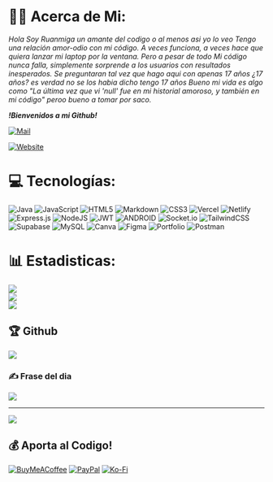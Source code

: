 # 😶‍🌫️ Acerca de Mi:

*Hola Soy Ruanmiga un amante del codigo o al menos asi yo lo veo Tengo una relación amor-odio con mi código. A veces funciona, a veces hace que quiera lanzar mi laptop por la ventana. Pero a pesar de todo Mi código nunca falla, simplemente sorprende a los usuarios con resultados inesperados. Se preguntaran tal vez que hago aqui con apenas 17 años ¿17 años? es verdad no se los habia dicho tengo 17 años Bueno mi vida es algo como "La última vez que vi 'null' fue en mi historial amoroso, y también en mi código" peroo bueno a tomar por saco.*

***!Bienvenidos a mi Github!***

<a href='mailto:hello@ruanmiga.social' target="_blank"><img alt='Mail' src='https://img.shields.io/badge/Contactar-100000?style=for-the-badge&logo=Gmail&logoColor=black&labelColor=white&color=white'/></a>

<a href='https://ruanmiga.social' target="_blank"><img alt='Website' src='https://img.shields.io/badge/Sitio Web-100000?style=for-the-badge&logo=Meta&logoColor=black&labelColor=white&color=white'/></a>

# 💻 Tecnologías:
![Java](https://img.shields.io/badge/java-%23ED8B00.svg?style=for-the-badge&logo=java&logoColor=white) ![JavaScript](https://img.shields.io/badge/javascript-%23323330.svg?style=for-the-badge&logo=javascript&logoColor=%23F7DF1E) ![HTML5](https://img.shields.io/badge/html5-%23E34F26.svg?style=for-the-badge&logo=html5&logoColor=white) ![Markdown](https://img.shields.io/badge/markdown-%23000000.svg?style=for-the-badge&logo=markdown&logoColor=white) ![CSS3](https://img.shields.io/badge/css3-%231572B6.svg?style=for-the-badge&logo=css3&logoColor=white) ![Vercel](https://img.shields.io/badge/vercel-%23000000.svg?style=for-the-badge&logo=vercel&logoColor=white) ![Netlify](https://img.shields.io/badge/netlify-%23000000.svg?style=for-the-badge&logo=netlify&logoColor=#00C7B7) ![Express.js](https://img.shields.io/badge/express.js-%23404d59.svg?style=for-the-badge&logo=express&logoColor=%2361DAFB) ![NodeJS](https://img.shields.io/badge/node.js-6DA55F?style=for-the-badge&logo=node.js&logoColor=white) ![JWT](https://img.shields.io/badge/JWT-black?style=for-the-badge&logo=JSON%20web%20tokens) ![ANDROID](https://img.shields.io/badge/android-%2320232a.svg?style=for-the-badge&logo=android&logoColor=%a4c639) ![Socket.io](https://img.shields.io/badge/Socket.io-black?style=for-the-badge&logo=socket.io&badgeColor=010101) ![TailwindCSS](https://img.shields.io/badge/tailwindcss-%2338B2AC.svg?style=for-the-badge&logo=tailwind-css&logoColor=white) 	![Supabase](https://img.shields.io/badge/Supabase-3ECF8E?style=for-the-badge&logo=supabase&logoColor=white) ![MySQL](https://img.shields.io/badge/mysql-%2300f.svg?style=for-the-badge&logo=mysql&logoColor=white) ![Canva](https://img.shields.io/badge/Canva-%2300C4CC.svg?style=for-the-badge&logo=Canva&logoColor=white) 	![Figma](https://img.shields.io/badge/figma-%23F24E1E.svg?style=for-the-badge&logo=figma&logoColor=white) ![Portfolio](https://img.shields.io/badge/Portfolio-%23000000.svg?style=for-the-badge&logo=firefox&logoColor=#FF7139) ![Postman](https://img.shields.io/badge/Postman-FF6C37?style=for-the-badge&logo=postman&logoColor=white)
# 📊 Estadisticas:
![](https://github-readme-stats.vercel.app/api?username=Ruanmiga&theme=gotham&hide_border=false&include_all_commits=true&count_private=true)<br/>
![](https://github-readme-streak-stats.herokuapp.com/?user=Ruanmiga&theme=gotham&hide_border=false)<br/>
![](https://github-readme-stats.vercel.app/api/top-langs/?username=Ruanmiga&theme=gotham&hide_border=false&include_all_commits=true&count_private=true&layout=compact)

## 🏆 Github
![](https://github-profile-trophy.vercel.app/?username=Ruanmiga&theme=discord&no-frame=true&no-bg=true&margin-w=4)

### ✍️ Frase del dia
![](https://quotes-github-readme.vercel.app/api?type=vetical&theme=dark)

---
[![](https://visitcount.itsvg.in/api?id=Ruanmiga&icon=1&color=2)](https://visitcount.itsvg.in)

  ## 💰 Aporta al Codigo!
  [![BuyMeACoffee](https://img.shields.io/badge/Buy%20Me%20a%20Coffee-ffdd00?style=for-the-badge&logo=buy-me-a-coffee&logoColor=black)](https://buymeacoffee.com/mirabal) [![PayPal](https://img.shields.io/badge/PayPal-00457C?style=for-the-badge&logo=paypal&logoColor=white)](https://paypal.me/AntonioMirabal682) [![Ko-Fi](https://img.shields.io/badge/Ko--fi-F16061?style=for-the-badge&logo=ko-fi&logoColor=white)](https://ko-fi.com/mirabal) 

  
<!-- Proudly created with GPRM ( https://gprm.itsvg.in ) -->
